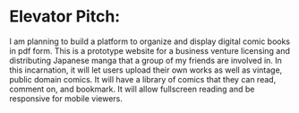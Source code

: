 # Elevator Pitch:

I am planning to build a platform to organize and display digital comic books in pdf form. This is a prototype website for a business venture licensing and distributing Japanese manga that a group of my friends are involved in. In this incarnation, it will let users upload their own works as well as vintage, public domain comics. It will have a library of comics that they can read, comment on, and bookmark. It will allow fullscreen reading and be responsive for mobile viewers.
